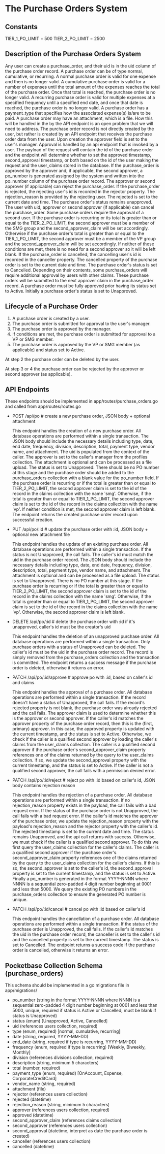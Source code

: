 # The Purchase Orders System

## Constants

TIER_1_PO_LIMIT = 500
TIER_2_PO_LIMIT = 2500

## Description of the Purchase Orders System

Any user can create a purchase_order, and their uid is in the uid column of the
purchase order record. A purchase order can be of type normal, cumulative, or
recurring. A normal purchase order is valid for one expense and then is no
longer valid. A cumulative purchase order is valid for a number of expenses
until the total amount of the expenses reaches the total of the purchase order.
Once that total is reached, the purchase order is no longer valid. A recurring
purchase order is valid for multiple expenses at a specified frequency until a
specified end date, and once that date is reached, the purchase order is no
longer valid. A purchase order has a payment_type that specifies how the
associated expense(s) is/are to be paid. A purchase order may have an
attachment, which is a file. How this will be handled in the by the API endpoint
is an open problem that we will need to address. The purchase order record is
not directly created by the user, but rather is created by an API endpoint that
receives the purchase order data from the user. Upon creation the approver field
is set to the user's manager. Approval is handled by an api endpoint that is
invoked by a user. The payload of the request will contain the id of the
purchase order and the endpoint will determine whether to set the approved
timestamp, second_approval timestamp, or both based on the id of the user making
the request and the user_claims stored in the database. If the purchase_order is
approved by the approver and, if applicable, the second approver, a po_number is
generated assigned by the system and written into the po_number column of the
purchase order record. The approver or second approver (if applicable) can
reject the purchase_order. If the purchase_order is rejected, the rejecting
user's id is recorded in the rejector property. The rejection_reason is provided
by the rejecting user. The rejected is set to the current date and time. The
purchase order's status remains unapproved. The user with uid, approver or
second approver (if applicable) can cancel the purchase_order. Some purchase
orders require the approval of a second user. If the purchase order is recurring
or its total is greater than or equal to the TIER_2_PO_LIMIT, the second approver
must be a member of the SMG group and the second_approver_claim will be set
accordingly. Otherwise if the purchase order's total is greater than or equal to
the TIER_1_PO_LIMIT, the second approver must be a member of the VP group and
the second_approver_claim will be set accordingly. If neither of these
conditions are met, there is no need for a second approver so it will be left
blank. If the purchase_order is cancelled, the cancelling user's id is recorded
in the canceller property. The cancelled property of the purchase order is set
to the current date and time. The purchase order's status is set to Cancelled.
Depending on their contents, some purchase_orders will require additional
approval by users with other claims. These purchase orders will be submitted to
the next approver claim in the purchase_order record. A purchase order must be
fully approved prior having its status set to Active. Initially a purchase
order's status is set to Unapproved.

## Lifecycle of a Purchase Order

1. A purchase order is created by a user.
2. The purchase order is submitted for approval to the user's manager.
3. The purchase order is approved by the manager.
4. If conditions are met, the purchase order is submitted for approval to a VP
   or SMG member.
5. The purchase order is approved by the VP or SMG member (as applicable) and
   status set to Active.

At step 2 the purchase order can be deleted by the user.

At step 3 or 4 the purchase order can be rejected by the approver or second
approver (as applicable).

## API Endpoints

These endpoints should be implemented in app/routes/purchase_orders.go and called from app/routes/routes.go

- POST /api/po # create a new purchase order, JSON body + optional attachment

  This endpoint handles the creation of a new purchase order. All database
  operations are performed within a single transaction. The JSON body should
  include the necessary details including type, date, end date, frequency,
  division, description, total, payment type, vendor name, and attachment. The
  uid is populated from the context of the caller. The approver is set to the
  caller's manager from the profiles collection. The attachment is optional and
  can be processed as a file upload. The status is set to Unapproved. There
  should be no PO number at this stage and the purchase order should be added to
  the purchase_orders collection with a blank value for the po_number field. If
  the purchase order is recurring or if the total is greater than or equal to
  TIER_2_PO_LIMIT, the second approver claim is set to the id of the record in the
  claims collection with the name 'smg'. Otherwise, if the total is greater than
  or equal to TIER_1_PO_LIMIT, the second approver claim is set to the id of
  the record in the claims collection with the name 'vp'. If neither condition
  is met, the second approver claim is left blank. The endpoint returns the
  created purchase order record upon successful creation.

- PUT /api/po/:id # update the purchase order with :id, JSON body + optional new attachment file

  This endpoint handles the update of an existing purchase order. All database
  operations are performed within a single transaction. If the status is not
  Unapproved, the call fails. The caller's id must match the uid in the
  purchase order record. The JSON body should include the necessary details
  including type, date, end date, frequency, division, description, total,
  payment type, vendor name, and attachment. The attachment is optional and can
  be processed as a file upload. The status is set to Unapproved. There is no PO
  number at this stage. If the purchase order is recurring or if the total is
  greater than or equal to TIER_2_PO_LIMIT, the second approver claim is set to the
  id of the record in the claims collection with the name 'smg'. Otherwise, if
  the total is greater than or equal to TIER_1_PO_LIMIT, the second approver
  claim is set to the id of the record in the claims collection with the name
  'vp'. Otherwise, the second approver claim is left blank.

- DELETE /api/po/:id # delete the purchase order with :id if it's unapproved, caller's id must be the creator's uid

  This endpoint handles the deletion of an unapproved purchase order. All
  database operations are performed within a single transaction. Only purchase
  orders with a status of Unapproved can be deleted. The caller's id must be the
  uid in the purchase order record. The record is simply removed from the
  purchase_orders collection and the transaction is committed. The endpoint
  returns a success message if the purchase order is deleted, otherwise it
  returns an error.

- PATCH /api/po/:id/approve # approve po with :id, based on caller's id and claims

  This endpoint handles the approval of a purchase order. All database
  operations are performed within a single transaction. If the record doesn't
  have a status of Unapproved, the call fails. If the record's rejected property
  is not blank, the purchase order was already rejected and the call fails. The
  approver claim is used to determine whether this is the approver or second
  approver. If the caller's id matches the approver property of the purchase
  order record, then this is the (first, primary) approver. In this case, the
  approved property is updated with the current timestamp, and the status is set
  to Active. Otherwise, we check if the caller is a qualified second approver by
  loading the caller's claims from the user_claims collection. The caller is a
  qualified second approver if the purchase order's second_approver_claim
  property references one of the claims returned by the query to the user_claims
  collection. If so, we update the second_approval property with the current
  timestamp, and the status is set to Active. If the caller is not a qualified
  second approver, the call fails with a permission denied error.

- PATCH /api/po/:id/reject # reject po with :id based on caller's id, JSON body contains rejection reason

  This endpoint handles the rejection of a purchase order. All database
  operations are performed within a single transaction. If no rejection_reason
  property exists in the payload, the call fails with a bad request error. If
  the status of the purchase order is not Unapproved, the call fails with a bad
  request error. If the caller's id matches the approver of the purchase order,
  we update the rejection_reason property with the payload's rejection_reason
  and the rejector property with the caller's id. The rejected timestamp is set
  to the current date and time. The status remains Unapproved, and the api call
  returns with success. Otherwise, we must check if the caller is a qualified
  second approver. To do this we first query the user_claims collection for the
  caller's claims. The caller is a qualified second approver if the purchase
  order's second_approver_claim property references one of the claims returned
  by the query to the user_claims collection for the caller's claims. If this is
  so, the second_approver is set to the caller's id, the second_approval
  property is set to the current timestamp, and the status is set to Active.
  Finally a po_number is generated in the format YYYY-NNNN where NNNN is a
  sequential zero-padded 4 digit number beginning at 0001 and less than 5000. We
  query the existing PO numbers in the purchase_orders collection to ensure the
  generated PO number is unique.

- PATCH /api/po/:id/cancel # cancel po with :id based on caller's id

  This endpoint handles the cancellation of a purchase order. All database
  operations are performed within a single transaction. If the status of the
  purchase order is Unapproved, the call fails. If the caller's id matches the
  uid in the purchase order record, the canceller is set to the caller's id
  and the cancelled property is set to the current timestamp. The status is set
  to Cancelled. The endpoint returns a success code if the purchase order is
  cancelled, otherwise it returns an error.

## Pocketbase Collection Schema (purchase_orders)

This schema should be implemented in a go migrations file in app/migrations/

- po_number (string in the format YYYY-NNNN where NNNN is a sequential
  zero-padded 4 digit number beginning at 0001 and less than 5000, unique,
  required if status is Active or Cancelled, must be blank if status is
  Unapproved)
- status (enum) [Unapproved, Active, Cancelled]
- uid (references users collection, required)
- type (enum, required) [normal, cumulative, recurring]
- date (string, required, YYYY-MM-DD)
- end_date (string, required if type is recurring, YYYY-MM-DD)
- frequency (enum, required if type is recurring) [Weekly, Biweekly, Monthly]
- division (references divisions collection, required)
- description (string, minimum 5 characters)
- total (number, required)
- payment_type (enum, required) [OnAccount, Expense, CorporateCreditCard]
- vendor_name (string, required)
- attachment (file)
- rejector (references users collection)
- rejected (datetime)
- rejection_reason (string, minimum 5 characters)
- approver (references users collection, required)
- approved (datetime)
- second_approver_claim (references claims collection)
- second_approver (references users collection)
- second_approval (datetime, interpret as date the purchase order is created)
- canceller (references users collection)
- cancelled (datetime)

